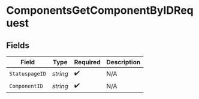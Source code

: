 # ComponentsGetComponentByIDRequest


## Fields

| Field              | Type               | Required           | Description        |
| ------------------ | ------------------ | ------------------ | ------------------ |
| `StatuspageID`     | *string*           | :heavy_check_mark: | N/A                |
| `ComponentID`      | *string*           | :heavy_check_mark: | N/A                |